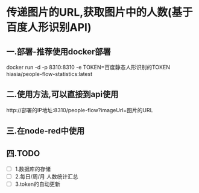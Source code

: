 # 传递图片的URL,获取图片中的人数(基于百度人形识别API)


## 一.部署-推荐使用docker部署
docker run -d -p 8310:8310 -e TOKEN=百度静态人形识别的TOKEN hiasia/people-flow-statistics:latest

## 二.使用方法,可以直接到api使用
http://部署的IP地址:8310/people-flow?imageUrl=图片的URL

## 三.在node-red中使用

## 四.TODO
- [ ] 1.数据库的存储
- [ ] 2.每日/周/月 人数统计汇总
- [ ] 3.token的自动更新